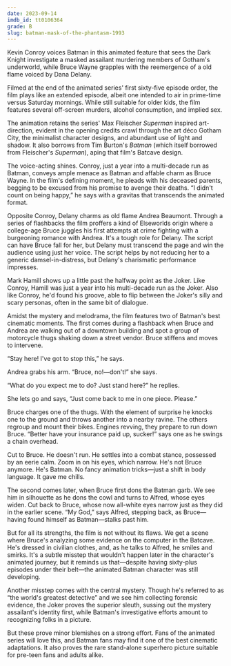 ```yaml
---
date: 2023-09-14
imdb_id: tt0106364
grade: B
slug: batman-mask-of-the-phantasm-1993
---
```


Kevin Conroy voices Batman in this animated feature that sees the Dark Knight investigate a masked assailant murdering members of Gotham's underworld, while Bruce Wayne grapples with the reemergence of a old flame voiced by Dana Delany.

<!-- end -->

Filmed at the end of the animated series' first sixty-five episode order, the film plays like an extended episode, albeit one intended to air in prime-time versus Saturday mornings. While still suitable for older kids, the film features several off-screen murders, alcohol consumption, and implied sex.

The animation retains the series' Max Fleischer _Superman_ inspired art-direction, evident in the opening credits crawl through the art déco Gotham City, the minimalist character designs, and abundant use of light and shadow. It also borrows from Tim Burton's <span data-imdb-id="tt0096895">_Batman_</span> (which itself borrowed from Fleischer's _Superman_), aping that film's Batcave design.

The voice-acting shines. Conroy, just a year into a multi-decade run as Batman, conveys ample menace as Batman and affable charm as Bruce Wayne. In the film's defining moment, he pleads with his deceased parents, begging to be excused from his promise to avenge their deaths. “I didn't count on being happy,” he says with a gravitas that transcends the animated format.

Opposite Conroy, Delany charms as old flame Andrea Beaumont. Through a series of flashbacks the film proffers a kind of Elseworlds origin where a college-age Bruce juggles his first attempts at crime fighting with a burgeoning romance with Andrea. It's a tough role for Delany. The script can have Bruce fall for her, but Delany must transcend the page and win the audience using just her voice. The script helps by not reducing her to a generic damsel-in-distress, but Delany's charismatic performance impresses.

Mark Hamill shows up a little past the halfway point as the Joker. Like Conroy, Hamill was just a year into his multi-decade run as the Joker. Also like Conroy, he'd found his groove, able to flip between the Joker's silly and scary personas, often in the same bit of dialogue.

Amidst the mystery and melodrama, the film features two of Batman's best cinematic moments. The first comes during a flashback when Bruce and Andrea are walking out of a downtown building and spot a group of motorcycle thugs shaking down a street vendor. Bruce stiffens and moves to intervene.

“Stay here! I've got to stop this,” he says.

Andrea grabs his arm. “Bruce, no!—don't!” she says.

“What do you expect me to do? Just stand here?” he replies.

She lets go and says, “Just come back to me in one piece. Please.”

Bruce charges one of the thugs. With the element of surprise he knocks one to the ground and throws another into a nearby ravine. The others regroup and mount their bikes. Engines revving, they prepare to run down Bruce. “Better have your insurance paid up, sucker!” says one as he swings a chain overhead.

Cut to Bruce. He doesn't run. He settles into a combat stance, possessed by an eerie calm. Zoom in on his eyes, which narrow. He's not Bruce anymore. He's Batman. No fancy animation tricks—just a shift in body language. It gave me chills.

The second comes later, when Bruce first dons the Batman garb. We see him in silhouette as he dons the cowl and turns to Alfred, whose eyes widen. Cut back to Bruce, whose now all-white eyes narrow just as they did in the earlier scene. “My God,” says Alfred, stepping back, as Bruce—having found himself as Batman—stalks past him.

But for all its strengths, the film is not without its flaws. We get a scene where Bruce's analyzing some evidence on the computer in the Batcave. He's dressed in civilian clothes, and, as he talks to Alfred, he smiles and smirks. It's a subtle misstep that wouldn't happen later in the character's animated journey, but it reminds us that—despite having sixty-plus episodes under their belt—the animated Batman character was still developing.

Another misstep comes with the central mystery. Though he's referred to as “the world's greatest detective” and we see him collecting forensic evidence, the Joker proves the superior sleuth, sussing out the mystery assailant's identity first, while Batman's investigative efforts amount to recognizing folks in a picture.

But these prove minor blemishes on a strong effort. Fans of the animated series will love this, and Batman fans may find it one of the best cinematic adaptations. It also proves the rare stand-alone superhero picture suitable for pre-teen fans and adults alike.
